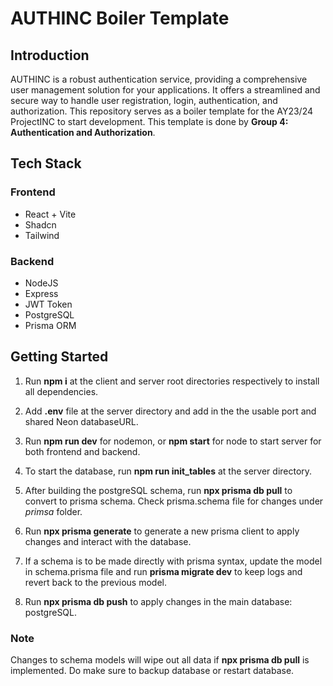# AUTHINC Boiler Template

## Introduction

AUTHINC is a robust authentication service, providing a comprehensive user management solution for your applications. It offers a streamlined and secure way to handle user registration, login, authentication, and authorization. This repository serves as a boiler template for the AY23/24 ProjectINC to start development. This template is done by **Group 4: Authentication and Authorization**.

## Tech Stack

### Frontend
- React + Vite
- Shadcn
- Tailwind

### Backend
- NodeJS
- Express
- JWT Token
- PostgreSQL
- Prisma ORM

## Getting Started

1. Run **npm i** at the client and server root directories respectively to install all dependencies.

2. Add **.env** file at the server directory and add in the the usable port and shared Neon databaseURL. 

3. Run **npm run dev** for nodemon, or **npm start** for node to start server for both frontend and backend.

4. To start the database, run **npm run init_tables** at the server directory.

5. After building the postgreSQL schema, run **npx prisma db pull** to convert to prisma schema. Check prisma.schema file for changes under *primsa* folder.

6. Run **npx prisma generate** to generate a new prisma client to apply changes and interact with the database.

7. If a schema is to be made directly with prisma syntax, update the model in schema.prisma file and run **prisma migrate dev** to keep logs and revert back to the previous model. 

8. Run **npx prisma db push** to apply changes in the main database: postgreSQL.

### Note
Changes to schema models will wipe out all data if **npx prisma db pull** is implemented. Do make sure to backup database or restart database.